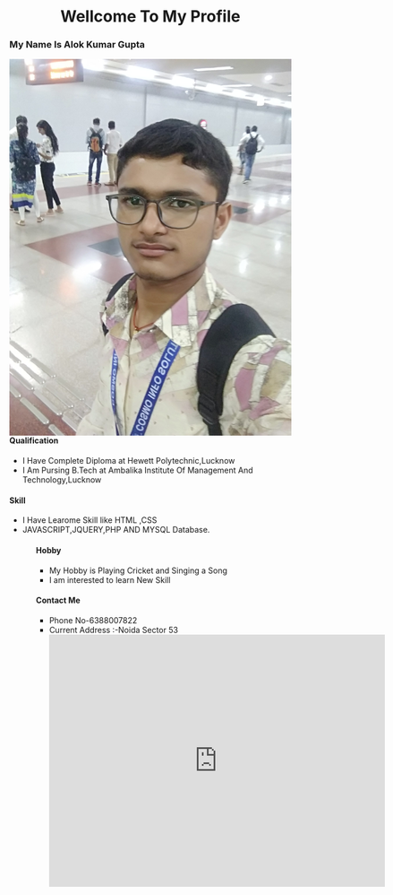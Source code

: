 
<center><h1>Wellcome To My Profile</h1></center>
<h3>My Name Is Alok Kumar Gupta</h3>           <img src="IMG_20190701_161036.jpg" alt="image is not load" align="right">
<h4>Qualification</h4>
<ul>
<li>I Have Complete Diploma at Hewett Polytechnic,Lucknow</li>
<li>I Am Pursing B.Tech at Ambalika Institute Of Management And Technology,Lucknow</li>
</ul>
<h4>Skill</h4>
<ul>
<li>I Have Learome Skill like HTML ,CSS</li>
<li>JAVASCRIPT,JQUERY,PHP AND MYSQL Database.<br>
</li>
 <ul>
 <h4>Hobby</h4>
 <ul>
<li>My Hobby is Playing Cricket and Singing a Song</li>
<li>I am interested to learn New Skill</li>
</ul>
<h4>Contact Me</h4>
<ul><li>Phone No-6388007822</li>
<li>Current Address :-Noida Sector 53</li>
<iframe src="https://www.google.com/maps/embed?pb=!1m18!1m12!1m3!1d3503.2953056336396!2d77.3638102150354!3d28.590916482434206!2m3!1f0!2f0!3f0!3m2!1i1024!2i768!4f13.1!3m3!1m2!1s0x390ce59d5b20a84d%3A0x349f0f2106308cbe!2sUttarakhand%20Bhojnalaya!5e0!3m2!1sen!2sin!4v1663613044266!5m2!1sen!2sin" width="600" height="450" style="border:0;" allowfullscreen="" loading="lazy" referrerpolicy="no-referrer-when-downgrade"></iframe>
<ul>

